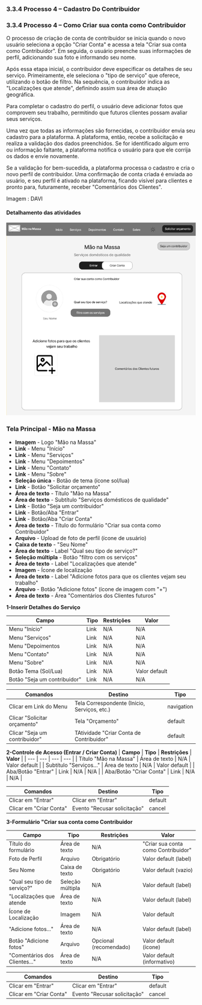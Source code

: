 
### 3.3.4 Processo 4 – Cadastro Do Contribuidor 

### 3.3.4 Processo 4 – Como Criar sua conta como Contribuidor 

O processo de criação de conta de contribuidor se inicia quando o novo usuário seleciona a opção "Criar Conta" e acessa a tela "Criar sua conta como Contribuidor". Em seguida, o usuário preenche suas informações de perfil, adicionando sua foto e informando seu nome.

Após essa etapa inicial, o contribuidor deve especificar os detalhes de seu serviço. Primeiramente, ele seleciona o "tipo de serviço" que oferece, utilizando o botão de filtro. Na sequência, o contribuidor indica as "Localizações que atende", definindo assim sua área de atuação geográfica.

Para completar o cadastro do perfil, o usuário deve adicionar fotos que comprovem seu trabalho, permitindo que futuros clientes possam avaliar seus serviços.

Uma vez que todas as informações são fornecidas, o contribuidor envia seu cadastro para a plataforma. A plataforma, então, recebe a solicitação e realiza a validação dos dados preenchidos. Se for identificado algum erro ou informação faltante, a plataforma notifica o usuário para que ele corrija os dados e envie novamente.

Se a validação for bem-sucedida, a plataforma processa o cadastro e cria o novo perfil de contribuidor. Uma confirmação de conta criada é enviada ao usuário, e seu perfil é ativado na plataforma, ficando visível para clientes e pronto para, futuramente, receber "Comentários dos Clientes".

Imagem : DAVI


#### Detalhamento das atividades

![1.png](criarcontacontribuidor.png)

### Tela Principal - Mão na Massa
* **Imagem** - Logo "Mão na Massa"
* **Link** - Menu "Início"
* **Link** - Menu "Serviços"
* **Link** - Menu "Depoimentos"
* **Link** - Menu "Contato"
* **Link** - Menu "Sobre"
* **Seleção única** - Botão de tema (ícone sol/lua)
* **Link** - Botão "Solicitar orçamento"
* **Área de texto** - Título "Mão na Massa"
* **Área de texto** - Subtítulo "Serviços domésticos de qualidade"
* **Link** - Botão "Seja um contribuidor"
* **Link** - Botão/Aba "Entrar"
* **Link** - Botão/Aba "Criar Conta"
* **Área de texto** - Título do formulário "Criar sua conta como Contribuidor"
* **Arquivo** - Upload de foto de perfil (ícone de usuário)
* **Caixa de texto** - "Seu Nome"
* **Área de texto** - Label "Qual seu tipo de serviço?"
* **Seleção múltipla** - Botão "filtro com os serviços"
* **Área de texto** - Label "Localizações que atende"
* **Imagem** - Ícone de localização
* **Área de texto** - Label "Adicione fotos para que os clientes vejam seu trabalho"
* **Arquivo** - Botão "Adicione fotos" (ícone de imagem com "+")
* **Área de texto** - Área "Comentários dos Clientes futuros"



**1-Inserir Detalhes do Serviço**

| **Campo**       | **Tipo**         | **Restrições** | **Valor** |
| ---             | ---              | ---            | ---               |
| Menu "Início" | Link  |  N/A  |   N/A       |
| Menu "Serviços" | Link  |  N/A  |   N/A       |
| Menu "Depoimentos | Link  |  N/A  |   N/A       |
| Menu "Contato" | Link  |  N/A  |   N/A       |
| Menu "Sobre" | Link  |  N/A  |   N/A       |
| Botão Tema (Sol/Lua) | Link  |  N/A  |   Valor default      |
| Botão "Seja um contribuidor" | Link  |  N/A  |   N/A       |

| **Comandos**         |  **Destino**                   | **Tipo** |
| ---                  | ---                            | ---               |
| Clicar em Link do Menu | Tela Correspondente (Início, Serviços, etc.)  | navigation  |     
| Clicar "Solicitar orçamento" | Tela "Orçamento" | default |                |
| Clicar "Seja um contribuidor" | TAtividade "Criar Conta de Contribuidor" | default | 


**2-Controle de Acesso (Entrar / Criar Conta)**
| **Campo**       | **Tipo**         | **Restrições** | **Valor** |
| ---             | ---              | ---            | ---               |
| Título "Mão na Massa" | Área de texto  |  N/A   |   Valor default       |
| Subtítulo "Serviços..." | Área de texto  |  N/A   |   Valor default       |
| Aba/Botão "Entrar" | Link |  N/A   |   N/A        |
| Aba/Botão "Criar Conta" | Link  |  N/A   |  N/A       |


| **Comandos**         |  **Destino**                   | **Tipo** |
| ---                  | ---                            | ---               |
| Clicar em "Entrar" | Clicar em "Entrar"  | default  |     
| Clicar em "Criar Conta" | Evento "Recusar solicitação" | cancel |                |


**3-Formulário "Criar sua conta como Contribuidor**

| **Campo**       | **Tipo**         | **Restrições** | **Valor** |
| ---             | ---              | ---            | ---               |
| Título do formulário | Área de texto  |  N/A   |  "Criar sua conta como Contribuidor"     |
| Foto de Perfil | Arquivo  | Obrigatório   |   Valor default (label)       |
| Seu Nome | Caixa de texto  | Obrigatório   |  Valor default (vazio)       |
| "Qual seu tipo de serviço?" | Seleção múltipla  | N/A   |  Valor default (label)   |
| "Localizações que atende | Área de texto  | N/A   |  Valor default (label)   |
| Ícone de Localização | Imagem  | N/A   |  Valor default  |
| "Adicione fotos..." | Área de texto  | N/A   |  Valor default (label)  |
| Botão "Adicione fotos" | Arquivo | Opcional (recomendado)   | Valor default (ícone)  |
| "Comentários dos Clientes..." | Área de texto  | N/A   |  Valor default (informativo)  |

| **Comandos**         |  **Destino**                   | **Tipo** |
| ---                  | ---                            | ---               |
| Clicar em "Entrar" | Clicar em "Entrar"  | default  |     
| Clicar em "Criar Conta" | Evento "Recusar solicitação" | cancel |                |